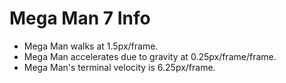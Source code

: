 # Mega Man 7 Info

* Mega Man walks at 1.5px/frame.
* Mega Man accelerates due to gravity at 0.25px/frame/frame.
* Mega Man's terminal velocity is 6.25px/frame.